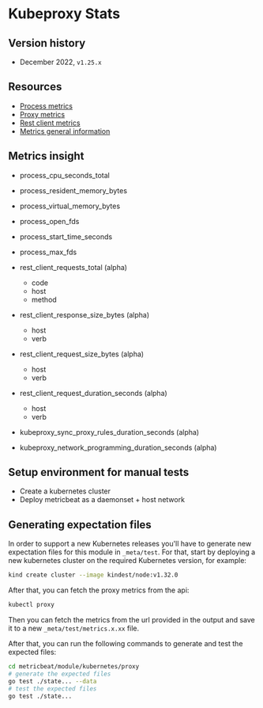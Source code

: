 # Kubeproxy Stats

## Version history

- December 2022, `v1.25.x`

## Resources

- [Process metrics](https://github.com/kubernetes/kubernetes/blob/master/vendor/github.com/prometheus/client_golang/prometheus/process_collector.go)
- [Proxy metrics](https://github.com/kubernetes/kubernetes/blob/master/pkg/proxy/metrics/metrics.go)
- [Rest client metrics](https://github.com/kubernetes/component-base/blob/master/metrics/prometheus/restclient/metrics.go)
- [Metrics general information](https://kubernetes.io/docs/reference/instrumentation/metrics/)


## Metrics insight

- process_cpu_seconds_total
- process_resident_memory_bytes
- process_virtual_memory_bytes
- process_open_fds
- process_start_time_seconds
- process_max_fds


- rest_client_requests_total (alpha)
    - code
    - host
    - method
- rest_client_response_size_bytes (alpha)
    - host
    - verb
- rest_client_request_size_bytes (alpha)
    - host
    - verb
- rest_client_request_duration_seconds (alpha)
    - host
    - verb


- kubeproxy_sync_proxy_rules_duration_seconds (alpha)
- kubeproxy_network_programming_duration_seconds (alpha)

## Setup environment for manual tests

- Create a kubernetes cluster
- Deploy metricbeat as a daemonset + host network

## Generating expectation files

In order to support a new Kubernetes releases you'll have to generate new expectation files for this module in `_meta/test`. For that, start by deploying a new kubernetes cluster on the required Kubernetes version, for example:

```bash
kind create cluster --image kindest/node:v1.32.0
```

After that, you can fetch the proxy metrics from the api:

```bash
kubectl proxy
```

Then you can fetch the metrics from the url provided in the output and save it to a new `_meta/test/metrics.x.xx` file.

After that, you can run the following commands to generate and test the expected files:

```bash
cd metricbeat/module/kubernetes/proxy
# generate the expected files
go test ./state... --data
# test the expected files
go test ./state...
```
